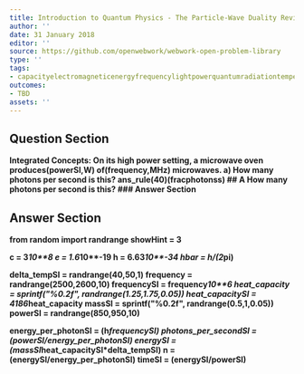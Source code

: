 ```yaml
---
title: Introduction to Quantum Physics - The Particle-Wave Duality Reviewed
author: ''
date: 31 January 2018
editor: ''
source: https://github.com/openwebwork/webwork-open-problem-library
type: ''
tags:
- capacityelectromagneticenergyfrequencylightpowerquantumradiationtemperaturethermal
outcomes:
- TBD
assets: ''
---
```


## Question Section 

<b>
<b>Integrated Concepts:<b> On its high power setting, a microwave oven produces(powerSI,W) of(frequency,MHz) microwaves.
a) How many photons per second is this?
ans_rule(40)(fracphotonss)
## A
How many photons per second is this?
### Answer Section


## Answer Section

from random import randrange
showHint = 3

c = 3*10**8
e = 1.6*10**-19
h = 6.63*10**-34
hbar = h/(2*pi)

delta_tempSI = randrange(40,50,1)
frequency = randrange(2500,2600,10)
frequencySI = frequency*10**6
heat_capacity = sprintf("%0.2f", randrange(1.25,1.75,0.05))
heat_capacitySI = 4186*heat_capacity
massSI = sprintf("%0.2f", randrange(0.5,1,0.05))
powerSI = randrange(850,950,10)

energy_per_photonSI = (h*frequencySI)
photons_per_secondSI = (powerSI/energy_per_photonSI)
energySI = (massSI*heat_capacitySI*delta_tempSI)
n = (energySI/energy_per_photonSI)
timeSI = (energySI/powerSI)